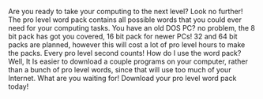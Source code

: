 Are you ready to take your computing to the next level?
Look no further! The pro level word pack contains all possible words that you could ever need for your computing tasks.
You have an old DOS PC? no problem, the 8 bit pack has got you covered, 16 bit pack for newer PCs!
32 and 64 bit packs are planned, however this will cost a lot of pro level hours to make the packs. Every pro level second counts!
How do I use the word pack?
Well, It Is easier to download a couple programs on your computer, rather than a bunch of pro level words, since that will use too much of your Internet.
What are you waiting for! Download your pro level word pack today!